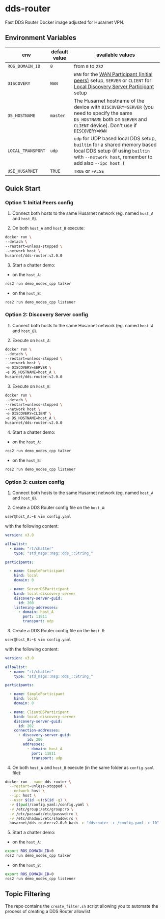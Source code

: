 # dds-router

Fast DDS Router Docker image adjusted for Husarnet VPN.

## Environment Variables

| env | default value | available values |
| - | - | - |
| `ROS_DOMAIN_ID` | `0` | from `0` to `232` |
| `DISCOVERY` | `WAN` | `WAN` for the [WAN Participant (initial peers)](https://eprosima-dds-router.readthedocs.io/en/latest/rst/user_manual/participants/wan.html#user-manual-participants-wan) setup, `SERVER` or `CLIENT` for [Local Discovery Server Participant](https://eprosima-dds-router.readthedocs.io/en/latest/rst/user_manual/participants/local_discovery_server.html#user-manual-participants-local-discovery-server) setup |
| `DS_HOSTNAME` | `master` | The Husarnet hostname of the device with `DISCOVERY=SERVER` (you need to specify the same `DS_HOSTNAME` both on `SERVER` and `CLIENT` device). Don't use if `DISCOVERY=WAN` |
| `LOCAL_TRANSPORT` | `udp` | `udp` for UDP based local DDS setup, `builtin` for a shared memory based local DDS setup (if using `builtin` with `--network host`, remember to add also `--ipc host `) |
| `USE_HUSARNET` | `TRUE` | `TRUE` or `FALSE` |



## Quick Start

### Option 1: Initial Peers config

1. Connect both hosts to the same Husarnet network (eg. named `host_A` and `host_B`).

2. On both `host_A` and `host_B` execute:

```bash
docker run \
--detach \
--restart=unless-stopped \
--network host \
husarnet/dds-router:v2.0.0
```

3. Start a chatter demo:

- on the `host_A`:

```bash
ros2 run demo_nodes_cpp talker
```

- on the `host_B`:

```bash
ros2 run demo_nodes_cpp listener
```

### Option 2: Discovery Server config

1. Connect both hosts to the same Husarnet network (eg. named `host_A` and `host_B`).

2. Execute on `host_A`:

```bash
docker run \
--detach \
--restart=unless-stopped \
--network host \
-e DISCOVERY=SERVER \
-e DS_HOSTNAME=host_A \
husarnet/dds-router:v2.0.0
```

3. Execute on `host_B`:

```bash
docker run \
--detach \
--restart=unless-stopped \
--network host \
-e DISCOVERY=CLIENT \
-e DS_HOSTNAME=host_A \
husarnet/dds-router:v2.0.0
```

4. Start a chatter demo:

- on the `host_A`:

```bash
ros2 run demo_nodes_cpp talker
```

- on the `host_B`:

```bash
ros2 run demo_nodes_cpp listener
```

### Option 3: custom config

1. Connect both hosts to the same Husarnet network (eg. named `host_A` and `host_B`).

2. Create a DDS Router config file on the `host_A`:

```bash
user@host_A:~$ vim config.yaml
```

with the following content:


```yaml
version: v3.0

allowlist:
  - name: "rt/chatter"
    type: "std_msgs::msg::dds_::String_"

participants:

  - name: SimpleParticipant
    kind: local
    domain: 0

  - name: ServerDSParticipant
    kind: local-discovery-server
    discovery-server-guid:
      id: 200
    listening-addresses:
      - domain: host_A
        port: 11811
        transport: udp
```

3. Create a DDS Router config file on the `host_B`:

```bash
user@host_B:~$ vim config.yaml
```

with the following content:


```yaml
version: v3.0

allowlist:
  - name: "rt/chatter"
    type: "std_msgs::msg::dds_::String_"

participants:

  - name: SimpleParticipant
    kind: local
    domain: 0

  - name: ClientDSParticipant
    kind: local-discovery-server
    discovery-server-guid:
      id: 202
    connection-addresses:
      - discovery-server-guid:
          id: 200
        addresses:
          - domain: host_A 
            port: 11811
            transport: udp
```

4. On both `host_A` and `host_B` execute (in the same folder as `config.yaml` file):

```bash
docker run --name dds-router \
  --restart=unless-stopped \
  --network host \
  --ipc host \
  --user $(id -u):$(id -g) \
  -v $(pwd)/config.yaml:/config.yaml \
  -v /etc/group:/etc/group:ro \
  -v /etc/passwd:/etc/passwd:ro \
  -v /etc/shadow:/etc/shadow:ro \
  husarnet/dds-router:v2.0.0 bash -c "ddsrouter -c /config.yaml -r 10"
```

5. Start a chatter demo:

- on the `host_A`:

```bash
export ROS_DOMAIN_ID=0
ros2 run demo_nodes_cpp talker
```

- on the `host_B`:

```bash
export ROS_DOMAIN_ID=0
ros2 run demo_nodes_cpp listener
```

## Topic Filtering

The repo contains the `create_filter.sh` script allowing you to automate the process of creating a DDS Router allowlist

<!-- ## devel cheatsheet

```bash
docker run --rm -it \
  --network host \
  --ipc host \
  -v $(pwd)/config.client.template.yaml:/config.client.template.yaml \
  -v $(pwd)/config.server.template.yaml:/config.server.template.yaml \
  -v $(pwd)/config.simple.template.yaml:/config.simple.template.yaml \
  -v $(pwd)/known_hosts_daemon.sh:/known_hosts_daemon.sh \
  -v $(pwd)/entrypoint.sh:/entrypoint.sh \
  -e DS_HOSTNAME=rosbot2r \
  husarnet/dds-router:v2.0.0 bash
``` -->
